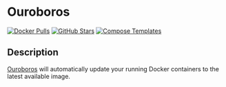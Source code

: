 # Ouroboros

[![Docker Pulls](https://img.shields.io/docker/pulls/pyouroboros/ouroboros?style=flat-square&color=607D8B&label=docker%20pulls&logo=docker)](https://hub.docker.com/r/pyouroboros/ouroboros)
[![GitHub Stars](https://img.shields.io/github/stars/pyouroboros/ouroboros?style=flat-square&color=607D8B&label=github%20stars&logo=github)](https://github.com/pyouroboros/ouroboros)
[![Compose Templates](https://img.shields.io/static/v1?style=flat-square&color=607D8B&label=compose&message=templates)](https://github.com/GhostWriters/DockSTARTer/tree/master/compose/.apps/ouroboros)

## Description

[Ouroboros](https://github.com/pyouroboros/ouroboros) will automatically update your running Docker containers to the latest available image.
